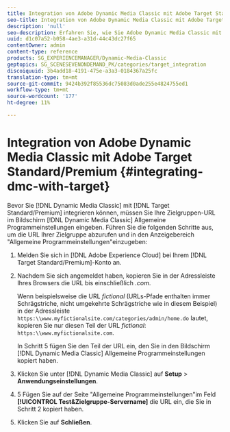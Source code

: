 ```yaml
---
title: Integration von Adobe Dynamic Media Classic mit Adobe Target Standard/Premium
seo-title: Integration von Adobe Dynamic Media Classic mit Adobe Target Standard/Premium
description: 'null'
seo-description: Erfahren Sie, wie Sie Adobe Dynamic Media Classic mit Adobe Target Standard/Premium integrieren.
uuid: d1c07a52-b058-4ae3-a31d-44c43dc27f65
contentOwner: admin
content-type: reference
products: SG_EXPERIENCEMANAGER/Dynamic-Media-Classic
geptopics: SG_SCENESEVENONDEMAND_PK/categories/target_integration
discoiquuid: 3b4add18-4191-475e-a3a3-0184367a25fc
translation-type: tm+mt
source-git-commit: 9424b392f85536dc75083d0ade255e4824755ed1
workflow-type: tm+mt
source-wordcount: '177'
ht-degree: 11%

---
```



# Integration von Adobe Dynamic Media Classic mit Adobe Target Standard/Premium {#integrating-dmc-with-target}

Bevor Sie [!DNL Dynamic Media Classic] mit [!DNL Target Standard/Premium] integrieren können, müssen Sie Ihre Zielgruppen-URL im Bildschirm [!DNL Dynamic Media Classic] Allgemeine Programmeinstellungen eingeben. Führen Sie die folgenden Schritte aus, um die URL Ihrer Zielgruppe abzurufen und in den Anzeigebereich &quot;Allgemeine Programmeinstellungen&quot;einzugeben:

1. Melden Sie sich in [!DNL Adobe Experience Cloud] bei Ihrem [!DNL Target Standard/Premium]-Konto an.
1. Nachdem Sie sich angemeldet haben, kopieren Sie in der Adressleiste Ihres Browsers die URL bis einschließlich *.com*.

   Wenn beispielsweise die URL *fictional* (URLs-Pfade enthalten immer Schrägstriche, nicht umgekehrte Schrägstriche wie in diesem Beispiel) in der Adressleiste `https:\\www.myfictionalsite.com/categories/admin/home.do` lautet, kopieren Sie nur diesen Teil der URL *fictional*: `https:\\www.myfictionalsite.com`.

   In Schritt 5 fügen Sie den Teil der URL ein, den Sie in den Bildschirm [!DNL Dynamic Media Classic] Allgemeine Programmeinstellungen kopiert haben.

1. Klicken Sie unter [!DNL Dynamic Media Classic] auf **Setup** > **Anwendungseinstellungen**.
1. 5 Fügen Sie auf der Seite &quot;Allgemeine Programmeinstellungen&quot;im Feld **[!UICONTROL Test&amp;Zielgruppe-Servername]** die URL ein, die Sie in Schritt 2 kopiert haben.
1. Klicken Sie auf **Schließen**.

